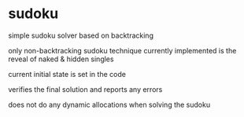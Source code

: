 # sudoku
simple sudoku solver based on backtracking

only non-backtracking sudoku technique currently implemented is the reveal of naked & hidden singles

current initial state is set in the code

verifies the final solution and reports any errors

does not do any dynamic allocations when solving the sudoku
